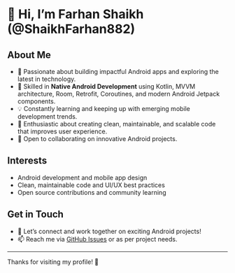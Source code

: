 # 👋 Hi, I’m Farhan Shaikh (@ShaikhFarhan882)

## About Me

- 🚀 Passionate about building impactful Android apps and exploring the latest in technology.
- 🌱 Skilled in **Native Android Development** using Kotlin, MVVM architecture, Room, Retrofit, Coroutines, and modern Android Jetpack components.
- 💡 Constantly learning and keeping up with emerging mobile development trends.
- 📱 Enthusiastic about creating clean, maintainable, and scalable code that improves user experience.
- 🤝 Open to collaborating on innovative Android projects.

## Interests

- Android development and mobile app design
- Clean, maintainable code and UI/UX best practices
- Open source contributions and community learning

## Get in Touch

- 💬 Let’s connect and work together on exciting Android projects!
- 📫 Reach me via [GitHub Issues](https://github.com/ShaikhFarhan882) or as per project needs.

---

Thanks for visiting my profile! 🚀


<!---
ShaikhFarhan882/ShaikhFarhan882 is a ✨ special ✨ repository because its `README.md` (this file) appears on your GitHub profile.
You can click the Preview link to take a look at your changes.
--->
